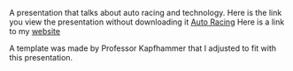A presentation that talks about auto racing and technology.
Here is the link you view the presentation without downloading it [Auto Racing](https://rawgit.com/hornbergerc/Auto-Racing-Presentation/master/Racing.html)
Here is a link to my [website](https://hornbergerc.github.io)

A template was made by Professor Kapfhammer that I adjusted to fit with this presentation.
